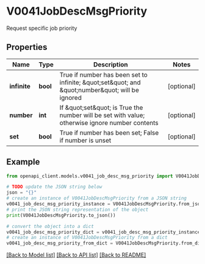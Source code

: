 # V0041JobDescMsgPriority

Request specific job priority

## Properties

Name | Type | Description | Notes
------------ | ------------- | ------------- | -------------
**infinite** | **bool** | True if number has been set to infinite; \&quot;set\&quot; and \&quot;number\&quot; will be ignored | [optional] 
**number** | **int** | If \&quot;set\&quot; is True the number will be set with value; otherwise ignore number contents | [optional] 
**set** | **bool** | True if number has been set; False if number is unset | [optional] 

## Example

```python
from openapi_client.models.v0041_job_desc_msg_priority import V0041JobDescMsgPriority

# TODO update the JSON string below
json = "{}"
# create an instance of V0041JobDescMsgPriority from a JSON string
v0041_job_desc_msg_priority_instance = V0041JobDescMsgPriority.from_json(json)
# print the JSON string representation of the object
print(V0041JobDescMsgPriority.to_json())

# convert the object into a dict
v0041_job_desc_msg_priority_dict = v0041_job_desc_msg_priority_instance.to_dict()
# create an instance of V0041JobDescMsgPriority from a dict
v0041_job_desc_msg_priority_from_dict = V0041JobDescMsgPriority.from_dict(v0041_job_desc_msg_priority_dict)
```
[[Back to Model list]](../README.md#documentation-for-models) [[Back to API list]](../README.md#documentation-for-api-endpoints) [[Back to README]](../README.md)


